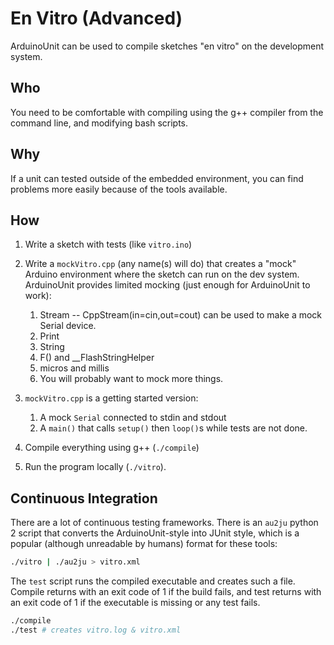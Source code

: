 # En Vitro (Advanced)

ArduinoUnit can be used to compile sketches "en vitro" on the development system.

## Who

You need to be comfortable with compiling using the g++ compiler from the command line, and modifying bash scripts.

## Why

If a unit can tested outside of the embedded environment, you can find problems more easily because of the tools available.

## How

1. Write a sketch with tests (like `vitro.ino`)
1. Write a `mockVitro.cpp` (any name(s) will do) that creates a "mock" Arduino environment where the sketch can run on the dev system. ArduinoUnit provides limited mocking (just enough for ArduinoUnit to work):

    1. Stream -- CppStream(in=cin,out=cout) can be used to make a mock Serial device.
    1. Print
    1. String
    1. F() and __FlashStringHelper
    1. micros and millis
    1. You will probably want to mock more things.

1. `mockVitro.cpp` is a getting started version:

    1. A mock `Serial` connected to  stdin and stdout
    1. A `main()` that calls `setup()` then `loop()`s while tests are not done.

1. Compile everything using g++ (`./compile`)
1. Run the program locally (`./vitro`).

## Continuous Integration

There are a lot of continuous testing frameworks.  There is an `au2ju` python 2 script that converts the ArduinoUnit-style into JUnit style, which is a popular (although unreadable by humans) format for these tools:

```bash
./vitro | ./au2ju > vitro.xml
```

The `test` script runs the compiled executable and creates such a file.  Compile returns with an exit code of 1 if the build fails, and test returns with an exit code of 1 if the executable is missing or any test fails.

```bash
./compile
./test # creates vitro.log & vitro.xml
```
